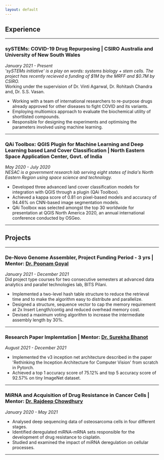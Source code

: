 ```yaml
---
layout: default
---
```


## Experience 

---

### **sySTEMs: COVID-19 Drug Repurposing | CSIRO Australia and University of New South Wales**

*January 2021 - Present*  
*'sySTEMs initiative' is a play on words: systems biology + stem cells. The project has recently recieved a funding of \$1M by the MRFF and \$0.7M by CSIRO.*  
Working under the supervision of Dr. Vinti Agarwal, Dr. Rohitash Chandra and, Dr. S.S. Vasan. 
- Working with a team of international researchers to re-purpose drugs already approved for other diseases to fight COVID and its variants.  
- Employing multiomics approach to evaluate the biochemical utility of shortlisted compounds. 
- Responsible for designing the experiments and optimising the parameters involved using machine learning.

---

### **QAi Toolbox: QGIS Plugin for Machine Learning and Deep Learning based Land Cover Classification | North Eastern Space Application Center, Govt. of India**

*May 2020 - July 2020*  
*NESAC is a government research lab serving eight states of India's North Eastern Region using space science and technology.*
- Developed three advanced land cover classification models for integration with QGIS through a plugin (QAi Toolbox).
- Achieved a kappa score of 0.81 on pixel-based models and accuracy of 94.46% on CNN-based image segmentation models.
- QAi Toolbox was selected amongst the top 30 worldwide for presentation at QGIS North America 2020, an annual international conference conducted by OSGeo.

---

## Projects

---
 
### **De-Novo Genome Assembler, Project Funding Period - 3 yrs | Mentor: [Dr. Poonam Goyal](https://www.bits-pilani.ac.in/pilani/poonam/profile)**

*January 2021 - December 2021*  
Did project type courses for two consecutive semesters at advanced data analytics and parallel technologies lab, BITS Pilani. 
- Implemented a two-level hash table structure to reduce the retrieval time and to make the algorithm easy to distribute and parallelize.
- Designed a structure, sequence vector to cap the memory requirement at 2x Insert Length/contig and reduced overhead memory cost. 
- Devised a maximum voting algorithm to increase the intermediate assembly length by 30%.

---
 
### **Research Paper Implemtation | Mentor: [Dr. Surekha Bhanot](https://universe.bits-pilani.ac.in/pilani/surekha/profile)**

*August 2021 - December 2021*   
- Implemented the v3 inception net architecture described in the paper 'Rethinking the Inception Architecture for Computer Vision' from scratch in Pytorch.
- Achieved a top 1 accuracy score of 75.12% and top 5 accuracy score of 92.57% on tiny ImageNet dataset. 

---

### **MiRNA and Acquisition of Drug Resistance in Cancer Cells | Mentor: [Dr. Rajdeep Chowdhury](https://universe.bits-pilani.ac.in/pilani/rajdeep/profile)**

*January 2020 - May 2021*   
- Analysed deep sequencing data of osteosarcoma cells in four different stages.
- Identified deregulated miRNA-mRNA sets responsible for the development of drug resistance to cisplatin.
- Studied and examined the impact of miRNA deregulation on cellular processes.

---
